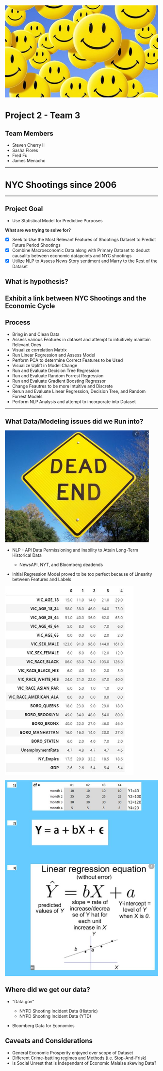 

![alt text](https://github.com/scherry2/NYC-Shootings-since-2005/blob/main/Photos/smiley.JPG)





# Project 2 - Team 3

## Team Members
* Steven Cherry II
* Sasha Flores
* Fred Fu
* James Menacho
---

# NYC Shootings since 2006

---

## Project Goal
 
* Use Statistical Model for Predictive Purposes

**What are we trying to solve for?**

- [X] Seek to Use the Most Relevant Features of Shootings Dataset to Predict Future Period Shootings
- [X] Combine Macroeconomic Data along with Primary Dataset to deduct causality between economic datapoints and NYC shootings
- [X] Utilize NLP to Assess News Story sentiment and Marry to the Rest of the Dataset

## What is hypothesis?

Exhibit a link between NYC Shootings and the Economic Cycle
---

## Process

* Bring in and Clean Data
* Assess various Features in dataset and attempt to intuitively maintain Relevant Ones
* Visualize correlation Matrix
* Run Linear Regression and Assess Model
* Perform PCA to determine Correct Features to be Used
* Visualize Uplift in Model Change
* Run and Evaluate Decision Tree Regression
* Run and Evaluate Random Forrest Regression
* Run and Evaluate Gradient Boosting Regressor
* Change Feautres to be more Intuitive and Discrete
* Rerun and Evaluate Linear Regression, Decision Tree, and Random Forrest Models
* Perform NLP Analysis and attempt to incorporate into Dataset 

---
## What Data/Modeling issues did we Run into?

![alt text](https://github.com/scherry2/NYC-Shootings-since-2005/blob/main/Photos/DeadEnd.JPG)

* NLP - API Data Permissioning and Inability to Attain Long-Term Historical Data
    * NewsAPI, NYT, and Bloomberg deadends

* Initial Regression Model proved to be too perfect because of Linearity between Features and Labels

![alt text](https://github.com/scherry2/NYC-Shootings-since-2005/blob/main/Photos/AXIS.JPG)

![alt text](https://github.com/scherry2/NYC-Shootings-since-2005/blob/main/Photos/regression.JPG)

## Where did we get our data?

* "Data.gov"
    * NYPD Shooting Incident Data (Historic)
    * NYPD Shooting Incident Data (YTD)

* Bloomberg Data for Economics

## Caveats and Considerations
* General Economic Prosperity enjoyed over scope of Dataset
* Different Crime-battling regimes and Methods (i.e. Stop-And-Frisk)
* Is Social Unrest that is Independant of Economic Malaise skewing Data?





